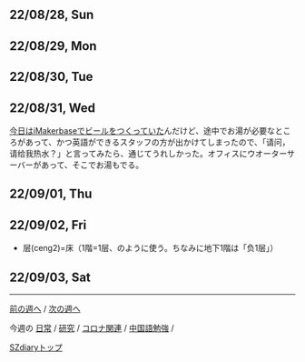 ## 22/08/28, Sun


## 22/08/29, Mon


## 22/08/30, Tue


## 22/08/31, Wed

[今日はiMakerbaseでビールをつくっていた](https://github.com/akita11/SZdiary/blob/main/diary/diary/2208-4.md#220831-wed)んだけど、途中でお湯が必要なところがあって、かつ英語ができるスタッフの方が出かけてしまったので、「请问，请给我热水？」と言ってみたら、通じてうれしかった。オフィスにウオーターサーバーがあって、そこでお湯もでる。


## 22/09/01, Thu


## 22/09/02, Fri

- 层(ceng2)=床（1階=1层、のように使う。ちなみに地下1階は「负1层」）


## 22/09/03, Sat

***

[前の週へ](2208-3.md) /
[次の週へ](2209-1.md)

今週の
[日常](../diary/2208-4.md) /
[研究](../research/2208-4.md) /
[コロナ関連](../covid19/2208-4.md) / 
[中国語勉強](../chinese/2208-4.md) / 

[SZdiaryトップ](../../README.md)
